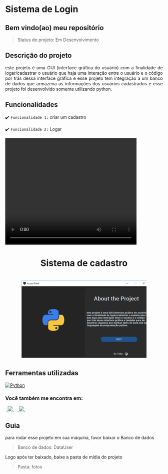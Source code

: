 <h1>Sistema de Login</h1>

<h2>Bem vindo(ao) meu repositório</h2>

>Status do projeto: Em Desenvolvimento

## Descrição do projeto
 <p align="justify">
este projeto é uma GUI (interface gráfica do usuário) com a finalidade de logar/cadastrar o usuário que haja uma interação entre o usuário e o código por trás dessa interface gráfica e esse projeto tem integração a um banco de dados que armazena as informações dos usuários cadastrados e esse projeto foi desenvolvido somente utilizando python.
<div>
    
## Funcionalidades

:heavy_check_mark: `Funcionalidade 1:` criar um cadastro

:heavy_check_mark: `Funcionalidade 2:` Logar
        
<video width="420" height="340" controls="controls">
    <source src="./filme.mp4" type="video/mp4">
</video>
 
<div align='center'>
    <h1>Sistema de cadastro<h1>
    <img src='./demo.gif' title='demo tela de login' width='400px' />
</div>
            
## Ferramentas utilizadas

<a href="https://www.python.org" target="_blank"> <img src="https://www.tshirtgeek.com.br/wp-content/uploads/2021/03/com001.jpg" alt="Python" width="40" height="40"/> </a> 
    
### Você também me encontra em:
&nbsp;<a href="https://www.linkedin.com/in/habacuque-gosch-de-oliveira-993b45264/">
  <img src="https://img.shields.io/badge/linkedin-%230077B5.svg?style=for-the-badge&logo=linkedin&logoColor=white">
</a>&nbsp;
&nbsp;<a href="https://www.instagram.com/gosch_tlgd">
  <img src="https://img.shields.io/badge/Instagram-%23E4405F.svg?style=for-the-badge&logo=Instagram&logoColor=white">
</a>&nbsp;
 
<h2>Guia</h2>

para rodar esse projeto em sua máquina, favor baixar o Banco de dados


>Banco de dados: DataUser

Logo após ter baixado, baixe a pasta de mídia do projeto

>Pasta: fotos
